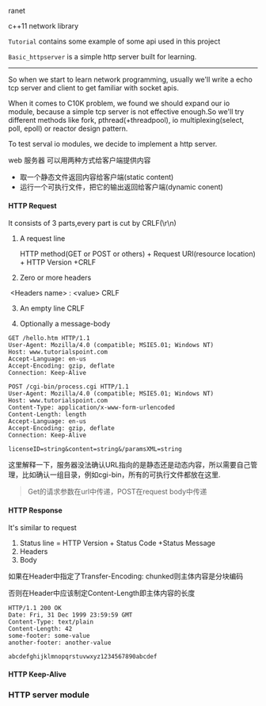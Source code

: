 ranet

c++11 network library



`Tutorial` contains some example of some api used in this project

`Basic_httpserver` is a simple http server built for learning.

------

So when we start to learn network programming, usually we'll write a echo tcp server and client to get familiar with socket apis.



When it comes to C10K problem, we found we should expand our io module, because a simple tcp server is not effective enough.So we'll try different methods like fork, pthread(+threadpool), io multiplexing(select, poll, epoll) or reactor design pattern.

To test serval io modules, we decide to implement a http server.

web 服务器 可以用两种方式给客户端提供内容

- 取一个静态文件返回内容给客户端(static content)
- 运行一个可执行文件，把它的输出返回给客户端(dynamic conent)

#### HTTP Request

It consists of 3 parts,every part is cut by CRLF(\r\n)

1. A request line 

   HTTP method(GET or POST or others) + Request URI(resource location) + HTTP Version +CRLF

2. Zero or more headers

​       \<Headers name> : \<value> CRLF

3. An empty line CRLF

4. Optionally a message-body

```http
GET /hello.htm HTTP/1.1
User-Agent: Mozilla/4.0 (compatible; MSIE5.01; Windows NT)
Host: www.tutorialspoint.com
Accept-Language: en-us
Accept-Encoding: gzip, deflate
Connection: Keep-Alive
```

```http
POST /cgi-bin/process.cgi HTTP/1.1
User-Agent: Mozilla/4.0 (compatible; MSIE5.01; Windows NT)
Host: www.tutorialspoint.com
Content-Type: application/x-www-form-urlencoded
Content-Length: length
Accept-Language: en-us
Accept-Encoding: gzip, deflate
Connection: Keep-Alive

licenseID=string&content=string&/paramsXML=string
```

这里解释一下，服务器没法确认URL指向的是静态还是动态内容，所以需要自己管理，比如确认一组目录，例如cgi-bin，所有的可执行文件都放在这里.

> Get的请求参数在url中传递，POST在request body中传递



#### HTTP Response

It's similar to request

1. Status line = HTTP Version + Status Code +Status Message 
2. Headers
3. Body

如果在Header中指定了Transfer-Encoding: chunked则主体内容是分块编码

否则在Header中应该制定Content-Length即主体内容的长度

```http
HTTP/1.1 200 OK
Date: Fri, 31 Dec 1999 23:59:59 GMT
Content-Type: text/plain
Content-Length: 42
some-footer: some-value
another-footer: another-value

abcdefghijklmnopqrstuvwxyz1234567890abcdef
```

####  HTTP Keep-Alive



### HTTP server module



